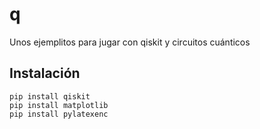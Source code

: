 # q

Unos ejemplitos para jugar con qiskit y circuitos cuánticos
## Instalación
```
pip install qiskit
pip install matplotlib
pip install pylatexenc
```
